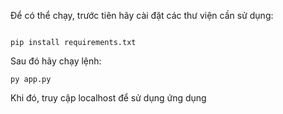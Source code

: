 Để có thể chạy, trước tiên hãy cài đặt các thư viện cần sử dụng:

```

pip install requirements.txt

```

Sau đó hãy chạy lệnh:
```
py app.py

```

Khi đó, truy cập localhost để sử dụng ứng dụng